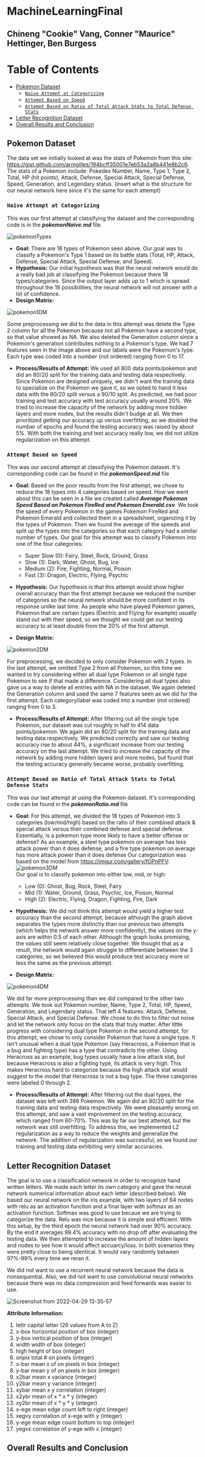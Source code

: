 # MachineLearningFinal
## Chineng "Cookie" Vang, Conner "Maurice" Hettinger, Ben Burgess

# Table of Contents
- [Pokemon Dataset](#pokemon-dataset)
    - [`Naive Attempt at Categorizing`](#naive-attempt)  
    - [`Attempt Based on Speed`](#speed-attempt)
    - [`Attempt Based on Ratio of Total Attack Stats to Total Defense Stats`](#ratio-attempt)
- [Letter Recognition Dataset](#letter-recognition-dataset)
- [Overall Results and Conclusion](#results-conclusion)

## Pokemon Dataset

The data set we initially looked at was the stats of Pokemon from this site: https://gist.github.com/armgilles/194bcff35001e7eb53a2a8b441e8b2c6. The stats of a Pokemon include: Pokedex Number, Name, Type 1, Type 2, Total, HP (hit points), Attack, Defense, Special Attack, Special Defense, Speed, Generation, and Legendary status. (insert what is the structure for our neural network here since it's the same for each attempt)

### `Naive Attempt at Categorizing` <a name="naive-attempt"></a>

This was our first attempt at classifying the dataset and the corresponding code is in the ***pokemonNaive.md*** file.

![pokemonTypes](https://user-images.githubusercontent.com/60119741/165833698-ddbb4d76-e68b-49cd-b343-d9e2da98d4f1.png)

* **Goal:** There are 18 types of Pokemon seen above. Our goal was to classify a Pokemon's Type 1 based on its battle stats (Total, HP, Attack, Defense, Special Attack, Special Defense, and Speed).
* **Hypothesis:** Our initial hypothesis was that the neural network would do a really bad job at classifying the Pokemon because there 18 types/categories. Since the output layer adds up to 1 which is spread throughout the 18 possibilities, the neural network will not answer with a lot of confidence.
* **Design Matrix:** 

![pokemon1DM](https://user-images.githubusercontent.com/60119741/165838581-fa6c1b6a-12ee-4ab9-b89e-046a522e968e.jpg)

Some preprocessing we did to the data in this attempt was delete the Type 2 column for all the Pokemon because not all Pokemon have a second type, so that value showed as NA. We also deleted the Generation column since a Pokemon's generation contributes nothing to a Pokemon's type.  We had 7 features seen in the image above and our labels were the Pokemon's type. Each type was coded into a number (not ordered) ranging from 0 to 17. 

* **Process/Results of Attempt:**  We used all 800 data points/pokemon and did an 80/20 split for the training data and testing data respectively. Since Pokemon are designed uniquely, we didn't want the training data to specialize on the Pokemon we gave it, so we opted to hand it less data with the 80/20 split versus a 90/10 split. As predicted, we had poor training and test accuracy with test accuracy usually around 20%. We tried to increase the capacity of the network by adding more hidden layers and more nodes, but the results didn't budge at all. We then prioritized getting our accuracy up versus overfitting, so we doubled the number of epochs and found the testing accuracy was raised by about 5%.  With both the training and test accuracy really low, we did not utilize regularization on this attempt. 

### `Attempt Based on Speed` <a name="speed-attempt"></a>

This was our second attempt at classifying the Pokemon dataset. It's corresponding code can be found in the ***pokemonSpeed.md*** file

* **Goal:** Based on the poor results from the first attempt, we chose to reduce the 18 types into 4 categories based on speed. How we went about this can be seen in a file we created called ***Average Pokemon Speed Based on Pokemon FireRed and Pokemon Emerald.csv***. We took the speed of every Pokemon in the games Pokemon FireRed and Pokemon Emerald and collected them in a spreadsheet, organizing it by the types of Pokemon. Then we found the average of the speeds and split up the types into the categories so that each category had a similar number of types. Our goal for this attempt was to classify Pokemon into one of the four categories: 
    * Super Slow (0): Fairy, Steel, Rock, Ground, Grass
    * Slow (1): Dark, Water, Ghost, Bug, Ice
    * Medium (2): Fire, Fighting, Normal, Poison
    * Fast (3): Dragon, Electric, Flying, Psychic

* **Hypothesis:** Our hypothesis is that this attempt would show higher overall accuracy than the first attempt because we reduced the number of categories so the neural network should be more confident in its response unilke last time. As people who have played Pokemon games, Pokemon that are certain types (Electric and Flying for example) usually stand out with their speed, so we thought we could get our testing accuracy to at least double from the 20% of the first attempt. 

* **Design Matrix:** 

![pokemon2DM](https://user-images.githubusercontent.com/60119741/165854823-d9f580ca-3241-4c5d-91af-f793cdf5cb46.jpg)

For preprocessing, we decided to only consider Pokemon with 2 types. In the last attempt, we omitted Type 2 from all Pokemon, so this time we wanted to try considering either all dual type Pokemon or all single type Pokemon to see if that made a difference. Considering all dual types also gave us a way to delete all entries with NA in the dataset. We again deleted the Generation column and used the same 7 features seen as we did for the first attempt. Each category/label was coded into a number (not ordered) ranging from 0 to 3. 

* **Process/Results of Attempt:** After filtering out all the single type Pokemon, our dataset was cut roughly in half to 414 data points/pokemon. We again did an 80/20 split for the training data and testing data respectively. We predicted correctly and saw our testing accuracy rise to about 44%, a significant increase from our  testing accuracy on the last attempt. We tried to increase the capacity of the network by adding more hidden layers and more nodes, but found that the testing accuracy generally became worse, probably overfitting.

### `Attempt Based on Ratio of Total Attack Stats to Total Defense Stats` <a name="ratio-attempt"></a>

This was our last attempt at using the Pokemon dataset. It's corresponding code can be found in the ***pokemonRatio.md*** file

* **Goal:** For this attempt, we divided the 18 types of Pokemon into 3 categories (low/mid/high) based on the ratio of their combined attack & special attack versus their combined defense and special defense. Essentially, is a pokemon type more likely to have a better offense or defense? As an example, a steel type pokemon on average has less attack power than it does defense, and a fire type pokemon on average has more attack power than it does defense Our categorization was based on the model from https://imgur.com/gallery/fGPnPFV: 
![pokemon3DM](https://user-images.githubusercontent.com/60119741/165883901-e2eecc9f-d12a-44d2-bebe-54266a4ce3e2.jpg) <br>
Our goal is to classify pokemon into either low, mid, or high:
    * Low (0): Ghost, Bug, Rock, Steel, Fairy
    * Mid (1): Water, Ground, Grass, Psychic, Ice, Poison, Normal
    * High (2): Electric, Flying, Dragon, Fighting, Fire, Dark

* **Hypothesis:** We did not think this attempt would yield a higher test accuracy than the second attempt, because although the graph above separates the types more distinctly than our previous two attempts (which helps the network answer more confidently), the values on the y-axis are within 0.5 of each other. Although the graph looks promising, the values still seem relatively close together. We thought that as a result, the network would again struggle to differentiate between the 3 categories, so we believed this would produce test accuracy more or less the same as the previous attempt. 

* **Design Matrix:** 

![pokemon4DM](https://user-images.githubusercontent.com/60119741/165886772-b1a7c7b5-d687-405e-a37b-bfbc6d629863.jpg)

We did far more preprocessing than we did compared to the other two attempts. We took out Pokemon number, Name, Type 2, Total, HP, Speed, Generation, and Legendary status. That left 4 features: Attack, Defense, Special Attack, and Special Defense. We chose to do this to filter out noise and let the network only focus on the stats that truly matter. After little progress with considering dual type Pokemon in the second attempt, for this attempt, we chose to only consider Pokemon that have a single type. It isn’t unusual when a dual type Pokemon (say Heracross, a Pokemon that is a bug and fighting type) has a type that contradicts the other. Using Heracross as an example, bug types usually have a low attack stat, but because Heracross is also a fighting type, its attack is very high. This makes Heracross hard to categorize because the high attack stat would suggest to the model that Heracross is not a bug type. The three categories were labeled 0 through 2.

* **Process/Results of Attempt:** After filtering out the dual types, the dataset was left with 386 Pokemon. We again did an 80/20 split for the training data and testing data respectively. We were pleasantly wrong on this attempt, and saw a vast improvement on the testing accuracy, which ranged from 60-70%. This was by far our best attempt, but the network was still overfitting. To address this, we implemented L2 regularization as a way to reduce the weights and generalize the network. The addition of regularization was successful, as we found our training and testing data exhibiting very similar accuracies.

## Letter Recognition Dataset 

The goal is to use a classification network in order to recognize hand written letters. We made each letter its own category and gave the neural network numerical information about each letter (described below). We based our neural network on the iris example, with two layers of 64 nodes with relu as an activation function and a final layer with softmax as an activation function. Softmax was good to use becaue we are trying to categorize the data. Relu was nice because it is simple and efficient. With this setup, by the third epoch the neural network had over 90% accuracy. By the end it averages 99.4% accuracy with no drop off after evaluating the testing data. We then attempted to increase the amount of hidden layers and nodes to see how it would affect accuarcy/loss. In both scenarios they were pretty close to being identical. It would vary randomly between 97%-99% every time we reran it. 

We did not want to use a recurrent neural network because the data is nonsequential. Also, we did not want to use convolutional neural networks because there was no data compression and feed forwards was easier to use. 

![Screenshot from 2022-04-29 13-35-57](https://user-images.githubusercontent.com/60119741/166005668-088a044e-bda2-4a2d-916e-d827c69849e7.png)

**Attribute Information:**
1. lettr capital letter (26 values from A to Z)
2. x-box horizontal position of box (integer)
3. y-box vertical position of box (integer)
4. width width of box (integer)
5. high height of box (integer)
6. onpix total # on pixels (integer)
7. x-bar mean x of on pixels in box (integer)
8. y-bar mean y of on pixels in box (integer)
9. x2bar mean x variance (integer)
10. y2bar mean y variance (integer)
11. xybar mean x y correlation (integer)
12. x2ybr mean of x * x * y (integer)
13. xy2br mean of x * y * y (integer)
14. x-ege mean edge count left to right (integer)
15. xegvy correlation of x-ege with y (integer)
16. y-ege mean edge count bottom to top (integer)
17. yegvx correlation of y-ege with x (integer)

## Overall Results and Conclusion <a name="results-conclusion"></a>


